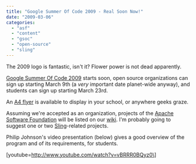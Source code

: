 ```yaml
---
title: "Google Summer Of Code 2009 - Real Soon Now!"
date: "2009-03-06"
categories: 
  - "asf"
  - "content"
  - "gsoc"
  - "open-source"
  - "sling"
---
```


The 2009 logo is fantastic, isn't it? Flower power is not dead apparently.

[Google Summer Of Code 2009](http://code.google.com/soc/) starts soon, open source organizations can sign up starting March 9th (a _very_ important date planet-wide anyway), and students can sign up starting March 23rd.

An [A4 flyer](http://google-summer-of-code.googlecode.com/files/GSoC2009Flyer.pdf) is available to display in your school, or anywhere geeks graze.

Assuming we're accepted as an organization, projects of the [Apache Software Foundation](http://apache.org) will be listed on our [wiki](http://wiki.apache.org/general/SummerOfCode2009). I'm probably going to suggest one or two [Sling](http://incubator.apache.org/sling)\-related projects.

Philip Johnson's video presentation (below) gives a good overview of the program and of its requirements, for students.

\[youtube=http://www.youtube.com/watch?v=vBRRR0BQyz0\]
